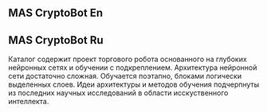 ## MAS CryptoBot En

## MAS CryptoBot Ru
Каталог содержит проект торгового робота основанного на глубоких нейронных сетях и обучении с подкреплением.
Архитектура нейронной сети достаточно сложная. Обучается поэтапно, блоками логически выделенных слоев. Идеи архитектуры и методов обучения подчерпнуты из последних научных исследований в области исскуственного интеллекта.